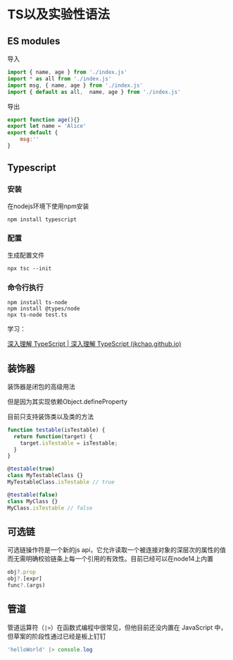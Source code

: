 # TS以及实验性语法



## ES modules

导入

```js
import { name, age } from './index.js'
import * as all from './index.js'
import msg, { name, age } from './index.js'
import { default as all,  name, age } from './index.js'
```

导出

```js
export function age(){}
export let name = 'Alice'
export default {
	msg:''
}
```



## Typescript

### 安装

在nodejs环境下使用npm安装

```shell
npm install typescript
```

### 配置

生成配置文件

```shell
npx tsc --init
```

### 命令行执行

```shell
npm install ts-node
npm install @types/node
npx ts-node test.ts
```

学习：

[深入理解 TypeScript | 深入理解 TypeScript (jkchao.github.io)](https://jkchao.github.io/typescript-book-chinese/)



## 装饰器

装饰器是闭包的高级用法 

但是因为其实现依赖Object.defineProperty

目前只支持装饰类以及类的方法

```js
function testable(isTestable) {
  return function(target) {
    target.isTestable = isTestable;
  }
}

@testable(true)
class MyTestableClass {}
MyTestableClass.isTestable // true

@testable(false)
class MyClass {}
MyClass.isTestable // false
```



## 可选链

可选链操作符是一个新的js api，它允许读取一个被连接对象的深层次的属性的值而无需明确校验链条上每一个引用的有效性。目前已经可以在node14上内置

```js
obj?.prop
obj?.[expr]
func?.(args)
```

## 管道

管道运算符（`|>`）在函数式编程中很常见，但他目前还没内置在 JavaScript 中，但草案的阶段性通过已经是板上钉钉

```js
'helloWorld' |> console.log
```


